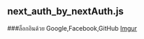 ## next_auth_by_nextAuth.js
###ล็อกอินด้วย Google,Facebook,GitHub
[Imgur](https://i.imgur.com/q6Yr5ka.png)

